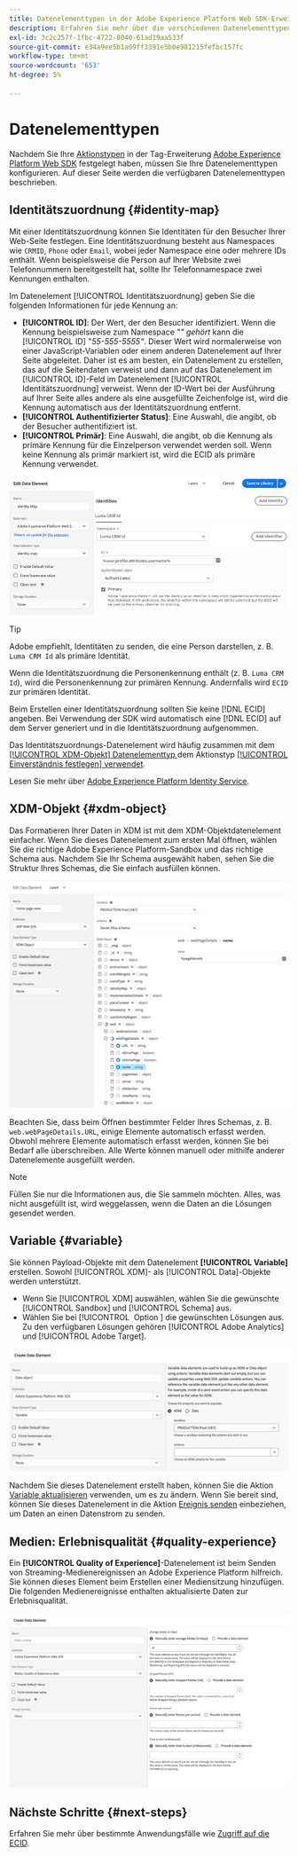 ```yaml
---
title: Datenelementtypen in der Adobe Experience Platform Web SDK-Erweiterung
description: Erfahren Sie mehr über die verschiedenen Datenelementtypen, die von der Tag-Erweiterung "Adobe Experience Platform Web SDK" bereitgestellt werden.
exl-id: 3c2c257f-1fbc-4722-8040-61ad19aa533f
source-git-commit: e34a9ee5b1a09ff3391e5b0e981215fefbc157fc
workflow-type: tm+mt
source-wordcount: '653'
ht-degree: 5%

---
```



# Datenelementtypen

Nachdem Sie Ihre [Aktionstypen](action-types.md) in der Tag-Erweiterung [Adobe Experience Platform Web SDK](web-sdk-extension-configuration.md) festgelegt haben, müssen Sie Ihre Datenelementtypen konfigurieren. Auf dieser Seite werden die verfügbaren Datenelementtypen beschrieben.

## Identitätszuordnung {#identity-map}

Mit einer Identitätszuordnung können Sie Identitäten für den Besucher Ihrer Web-Seite festlegen. Eine Identitätszuordnung besteht aus Namespaces wie `CRMID`, `Phone` oder `Email`, wobei jeder Namespace eine oder mehrere IDs enthält. Wenn beispielsweise die Person auf Ihrer Website zwei Telefonnummern bereitgestellt hat, sollte Ihr Telefonnamespace zwei Kennungen enthalten.

Im Datenelement [!UICONTROL Identitätszuordnung] geben Sie die folgenden Informationen für jede Kennung an:

* **[!UICONTROL ID]**: Der Wert, der den Besucher identifiziert. Wenn die Kennung beispielsweise zum Namespace &quot;_&quot; gehört_ kann die [!UICONTROL ID] &quot;_55-555-5555“_. Dieser Wert wird normalerweise von einer JavaScript-Variablen oder einem anderen Datenelement auf Ihrer Seite abgeleitet. Daher ist es am besten, ein Datenelement zu erstellen, das auf die Seitendaten verweist und dann auf das Datenelement im [!UICONTROL ID]-Feld im Datenelement [!UICONTROL Identitätszuordnung] verweist. Wenn der ID-Wert bei der Ausführung auf Ihrer Seite alles andere als eine ausgefüllte Zeichenfolge ist, wird die Kennung automatisch aus der Identitätszuordnung entfernt.
* **[!UICONTROL Authentifizierter Status]**: Eine Auswahl, die angibt, ob der Besucher authentifiziert ist.
* **[!UICONTROL Primär]**: Eine Auswahl, die angibt, ob die Kennung als primäre Kennung für die Einzelperson verwendet werden soll. Wenn keine Kennung als primär markiert ist, wird die ECID als primäre Kennung verwendet.

![UI-Bild, das den Bildschirm Datenelement bearbeiten anzeigt.](assets/identity-map-data-element.png)

>[!TIP]
>
>Adobe empfiehlt, Identitäten zu senden, die eine Person darstellen, z. B. `Luma CRM Id` als primäre Identität.
>
>Wenn die Identitätszuordnung die Personenkennung enthält (z. B. `Luma CRM Id`), wird die Personenkennung zur primären Kennung. Andernfalls wird `ECID` zur primären Identität.

Beim Erstellen einer Identitätszuordnung sollten Sie keine [!DNL ECID] angeben. Bei Verwendung der SDK wird automatisch eine [!DNL ECID] auf dem Server generiert und in die Identitätszuordnung aufgenommen.

Das Identitätszuordnungs-Datenelement wird häufig zusammen mit dem [[!UICONTROL XDM-Objekt] Datenelementtyp ](#xdm-object) dem Aktionstyp [[!UICONTROL Einverständnis festlegen] verwendet](action-types.md#set-consent).

Lesen Sie mehr über [Adobe Experience Platform Identity Service](../../../../identity-service/home.md).

## XDM-Objekt {#xdm-object}

Das Formatieren Ihrer Daten in XDM ist mit dem XDM-Objektdatenelement einfacher. Wenn Sie dieses Datenelement zum ersten Mal öffnen, wählen Sie die richtige Adobe Experience Platform-Sandbox und das richtige Schema aus. Nachdem Sie Ihr Schema ausgewählt haben, sehen Sie die Struktur Ihres Schemas, die Sie einfach ausfüllen können.

![UI-Bild, das die XDM-Objektstruktur anzeigt.](assets/XDM-object.png)

Beachten Sie, dass beim Öffnen bestimmter Felder Ihres Schemas, z. B. `web.webPageDetails.URL`, einige Elemente automatisch erfasst werden. Obwohl mehrere Elemente automatisch erfasst werden, können Sie bei Bedarf alle überschreiben. Alle Werte können manuell oder mithilfe anderer Datenelemente ausgefüllt werden.

>[!NOTE]
>
>Füllen Sie nur die Informationen aus, die Sie sammeln möchten. Alles, was nicht ausgefüllt ist, wird weggelassen, wenn die Daten an die Lösungen gesendet werden.

## Variable {#variable}

Sie können Payload-Objekte mit dem Datenelement **[!UICONTROL Variable]** erstellen. Sowohl [!UICONTROL XDM]- als [!UICONTROL Data]-Objekte werden unterstützt.

* Wenn Sie [!UICONTROL XDM] auswählen, wählen Sie die gewünschte [!UICONTROL Sandbox] und [!UICONTROL Schema] aus.
* Wählen Sie bei [!UICONTROL &#x200B; Option &#x200B;] die gewünschten Lösungen aus. Zu den verfügbaren Lösungen gehören [!UICONTROL Adobe Analytics] und [!UICONTROL Adobe Target].

![Bild der Tags-Benutzeroberfläche mit den Datenelementoptionen.](assets/variable-data-element.png)

Nachdem Sie dieses Datenelement erstellt haben, können Sie die Aktion [Variable aktualisieren](./action-types.md#update-variable) verwenden, um es zu ändern. Wenn Sie bereit sind, können Sie dieses Datenelement in die Aktion [Ereignis senden](./action-types.md#send-event) einbeziehen, um Daten an einen Datenstrom zu senden.

## Medien: Erlebnisqualität {#quality-experience}

Ein **[!UICONTROL Quality of Experience]**-Datenelement ist beim Senden von Streaming-Medienereignissen an Adobe Experience Platform hilfreich. Sie können dieses Element beim Erstellen einer Mediensitzung hinzufügen. Die folgenden Medienereignisse enthalten aktualisierte Daten zur Erlebnisqualität.

![UI-Bild, das den Bildschirm Qualität des Experience-Datenelements erstellen zeigt.](assets/qoe-data-element.png)

## Nächste Schritte {#next-steps}

Erfahren Sie mehr über bestimmte Anwendungsfälle wie [Zugriff auf die ECID](accessing-the-ecid.md).

